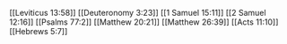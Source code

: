 [[Leviticus 13:58]]
[[Deuteronomy 3:23]]
[[1 Samuel 15:11]]
[[2 Samuel 12:16]]
[[Psalms 77:2]]
[[Matthew 20:21]]
[[Matthew 26:39]]
[[Acts 11:10]]
[[Hebrews 5:7]]
